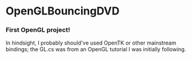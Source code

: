 # OpenGLBouncingDVD
### First OpenGL project! 
In hindsight, I probably should've used OpenTK or other mainstream bindings; the GL.cs was from an OpenGL tutorial I was initially following.
